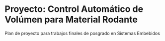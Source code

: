 # Proyecto: Control Automático de Volúmen para Material Rodante
Plan de proyecto para trabajos finales de posgrado en Sistemas Embebidos
